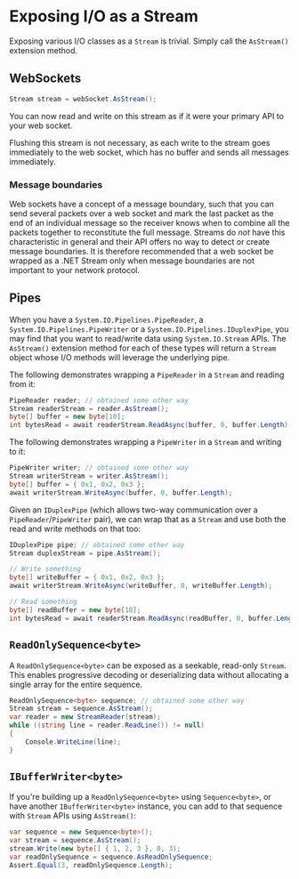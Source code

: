 # Exposing I/O as a Stream

Exposing various I/O classes as a `Stream` is trivial. Simply call the `AsStream()` extension method.

## WebSockets

```cs
Stream stream = webSocket.AsStream();
```

You can now read and write on this stream as if it were your primary API to your web socket.

Flushing this stream is not necessary, as each write to the stream goes immediately
to the web socket, which has no buffer and sends all messages immediately.

### Message boundaries

Web sockets have a concept of a message boundary, such that you can send several packets
over a web socket and mark the last packet as the end of an individual message so the receiver
knows when to combine all the packets together to reconstitute the full message.
Streams do *not* have this characteristic in general and their API offers no way to
detect or create message boundaries. It is therefore recommended that a web socket be wrapped
as a .NET Stream only when message boundaries are not important to your network protocol.

## Pipes

When you have a `System.IO.Pipelines.PipeReader`, a
`System.IO.Pipelines.PipeWriter` or a `System.IO.Pipelines.IDuplexPipe`,
you may find that you want to read/write data using `System.IO.Stream` APIs.
The `AsStream()` extension method for each of these types will return a `Stream` object
whose I/O methods will leverage the underlying pipe.

The following demonstrates wrapping a `PipeReader` in a `Stream` and reading from it:

```cs
PipeReader reader; // obtained some other way
Stream readerStream = reader.AsStream();
byte[] buffer = new byte[10];
int bytesRead = await readerStream.ReadAsync(buffer, 0, buffer.Length);
```

The following demonstrates wrapping a `PipeWriter` in a `Stream` and writing to it:

```cs
PipeWriter writer; // obtained some other way
Stream writerStream = writer.AsStream();
byte[] buffer = { 0x1, 0x2, 0x3 };
await writerStream.WriteAsync(buffer, 0, buffer.Length);
```

Given an `IDuplexPipe` (which allows two-way communication over a `PipeReader`/`PipeWriter` pair),
we can wrap that as a `Stream` and use both the read and write methods on that too:

```cs
IDuplexPipe pipe; // obtained some other way
Stream duplexStream = pipe.AsStream();

// Write something
byte[] writeBuffer = { 0x1, 0x2, 0x3 };
await writerStream.WriteAsync(writeBuffer, 0, writeBuffer.Length);

// Read something
byte[] readBuffer = new byte[10];
int bytesRead = await readerStream.ReadAsync(readBuffer, 0, buffer.Length);
```

## `ReadOnlySequence<byte>`

A `ReadOnlySequence<byte>` can be exposed as a seekable, read-only `Stream`.
This enables progressive decoding or deserializing data without allocating a single
array for the entire sequence.

```cs
ReadOnlySequence<byte> sequence; // obtained some other way
Stream stream = sequence.AsStream();
var reader = new StreamReader(stream);
while ((string line = reader.ReadLine()) != null)
{
    Console.WriteLine(line);
}
```

## `IBufferWriter<byte>`

If you're building up a `ReadOnlySequence<byte>` using `Sequence<byte>`, or have another `IBufferWriter<byte>` instance,
you can add to that sequence with `Stream` APIs using `AsStream()`:

```cs
var sequence = new Sequence<byte>();
var stream = sequence.AsStream();
stream.Write(new byte[] { 1, 2, 3 }, 0, 3);
var readOnlySequence = sequence.AsReadOnlySequence;
Assert.Equal(3, readOnlySequence.Length);
```
